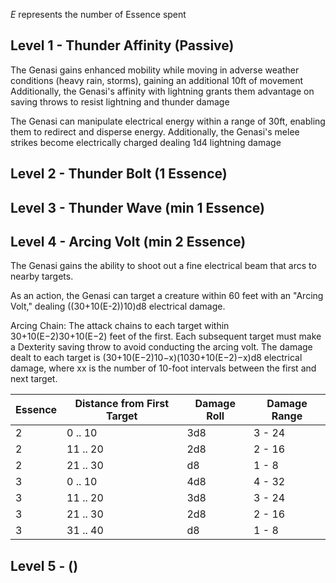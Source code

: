 *E* represents the number of Essence spent
## Level 1 -  Thunder Affinity (Passive)
The Genasi gains enhanced mobility while moving in adverse weather conditions (heavy rain, storms),  gaining an additional 10ft of movement
Additionally, the Genasi's affinity with lightning grants them advantage on saving throws to resist lightning and thunder damage

The Genasi can manipulate electrical energy within a range of 30ft, enabling them to redirect and disperse energy. Additionally, the Genasi's melee strikes become electrically charged dealing 1d4 lightning damage
## Level 2 - Thunder Bolt (1 Essence)

## Level 3 - Thunder Wave (min 1 Essence)

## Level 4 - Arcing Volt (min 2 Essence)
The Genasi gains the ability to shoot out a fine electrical beam that arcs to nearby targets.

As an action, the Genasi can target a creature within 60 feet with an "Arcing Volt," dealing ((30+10(E-2))10)d8 electrical damage.

Arcing Chain: The attack chains to each target within 30+10(E−2)30+10(E−2) feet of the first. Each subsequent target must make a Dexterity saving throw to avoid conducting the arcing volt. The damage dealt to each target is (30+10(E−2)10−x)(1030+10(E−2)​−x)d8 electrical damage, where xx is the number of 10-foot intervals between the first and next target.

| Essence | Distance from First Target | Damage Roll | Damage Range |
| ---- | ---- | ---- | ---- |
| 2 | 0 .. 10 | 3d8 | 3 - 24 |
| 2 | 11 .. 20 | 2d8 | 2 - 16 |
| 2 | 21 .. 30 | d8 | 1 - 8 |
| 3 | 0 .. 10 | 4d8 | 4 - 32 |
| 3 | 11 .. 20 | 3d8 | 3 - 24 |
| 3 | 21 .. 30 | 2d8 | 2 - 16 |
| 3 | 31 .. 40 | d8 | 1 - 8 |


## Level 5 - ()
